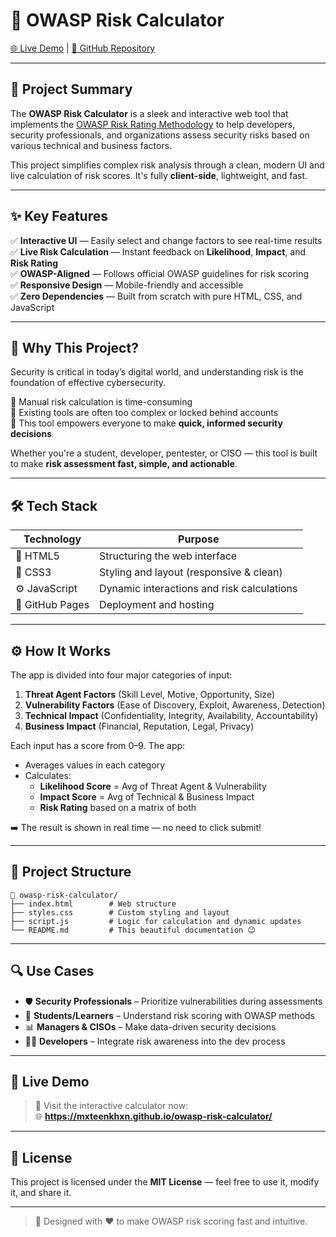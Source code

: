 
# 🔐 OWASP Risk Calculator

[🌐 Live Demo](https://mxteenkhxn.github.io/owasp-risk-calculator/) | [📂 GitHub Repository](https://github.com/mxteenkhxn/owasp-risk-calculator)

---

## 📌 Project Summary

The **OWASP Risk Calculator** is a sleek and interactive web tool that implements the [OWASP Risk Rating Methodology](https://owasp.org/www-community/OWASP_Risk_Rating_Methodology) to help developers, security professionals, and organizations assess security risks based on various technical and business factors.

This project simplifies complex risk analysis through a clean, modern UI and live calculation of risk scores. It's fully **client-side**, lightweight, and fast.

---

## ✨ Key Features

✅ **Interactive UI** — Easily select and change factors to see real-time results  
✅ **Live Risk Calculation** — Instant feedback on **Likelihood**, **Impact**, and **Risk Rating**  
✅ **OWASP-Aligned** — Follows official OWASP guidelines for risk scoring  
✅ **Responsive Design** — Mobile-friendly and accessible  
✅ **Zero Dependencies** — Built from scratch with pure HTML, CSS, and JavaScript  

---

## 🧠 Why This Project?

Security is critical in today’s digital world, and understanding risk is the foundation of effective cybersecurity.

🔸 Manual risk calculation is time-consuming  
🔸 Existing tools are often too complex or locked behind accounts  
🔸 This tool empowers everyone to make **quick, informed security decisions**

Whether you're a student, developer, pentester, or CISO — this tool is built to make **risk assessment fast, simple, and actionable**.

---

## 🛠️ Tech Stack

| Technology | Purpose |
|------------|---------|
| 🧱 HTML5 | Structuring the web interface |
| 🎨 CSS3 | Styling and layout (responsive & clean) |
| ⚙️ JavaScript | Dynamic interactions and risk calculations |
| 🚀 GitHub Pages | Deployment and hosting |

---

## ⚙️ How It Works

The app is divided into four major categories of input:

1. **Threat Agent Factors** (Skill Level, Motive, Opportunity, Size)
2. **Vulnerability Factors** (Ease of Discovery, Exploit, Awareness, Detection)
3. **Technical Impact** (Confidentiality, Integrity, Availability, Accountability)
4. **Business Impact** (Financial, Reputation, Legal, Privacy)

Each input has a score from 0–9. The app:

- Averages values in each category
- Calculates:
  - **Likelihood Score** = Avg of Threat Agent & Vulnerability
  - **Impact Score** = Avg of Technical & Business Impact
  - **Risk Rating** based on a matrix of both

➡️ The result is shown in real time — no need to click submit!

---

## 📁 Project Structure

```
📂 owasp-risk-calculator/
├── index.html        # Web structure
├── styles.css        # Custom styling and layout
├── script.js         # Logic for calculation and dynamic updates
└── README.md         # This beautiful documentation 😉
```

---

## 🔍 Use Cases

- 🛡️ **Security Professionals** – Prioritize vulnerabilities during assessments
- 🧪 **Students/Learners** – Understand risk scoring with OWASP methods
- 📊 **Managers & CISOs** – Make data-driven security decisions
- 👨‍💻 **Developers** – Integrate risk awareness into the dev process

---

## 🎯 Live Demo

> 📲 Visit the interactive calculator now:  
> 🌐 **https://mxteenkhxn.github.io/owasp-risk-calculator/**

---

## 📜 License

This project is licensed under the **MIT License** — feel free to use it, modify it, and share it.

---

> 🚀 Designed with ❤️ to make OWASP risk scoring fast and intuitive.
